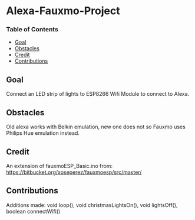 # Alexa-Fauxmo-Project

### Table of Contents
- [Goal](#Goal)
- [Obstacles](#Obstacles)
- [Credit](#Credit)
- [Contributions](#Contributions)

## Goal
Connect an LED strip of lights to ESP8266 Wifi Module to connect to Alexa.

## Obstacles
Old alexa works with Belkin emulation, new one does not so Fauxmo uses Philips Hue emulation instead.

## Credit
An extension of fauxmoESP_Basic.ino from: https://bitbucket.org/xoseperez/fauxmoesp/src/master/

## Contributions
Additions made: void loop(), void christmasLightsOn(), void lightsOff(), boolean connectWifi()
